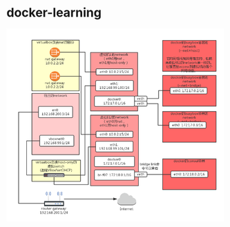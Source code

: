 # docker-learning

![宿主机-虚拟机-docker-网络拓扑](https://github.com/wuzimei/docker-learning/blob/master/host-virtual-host-docker-network.png)
